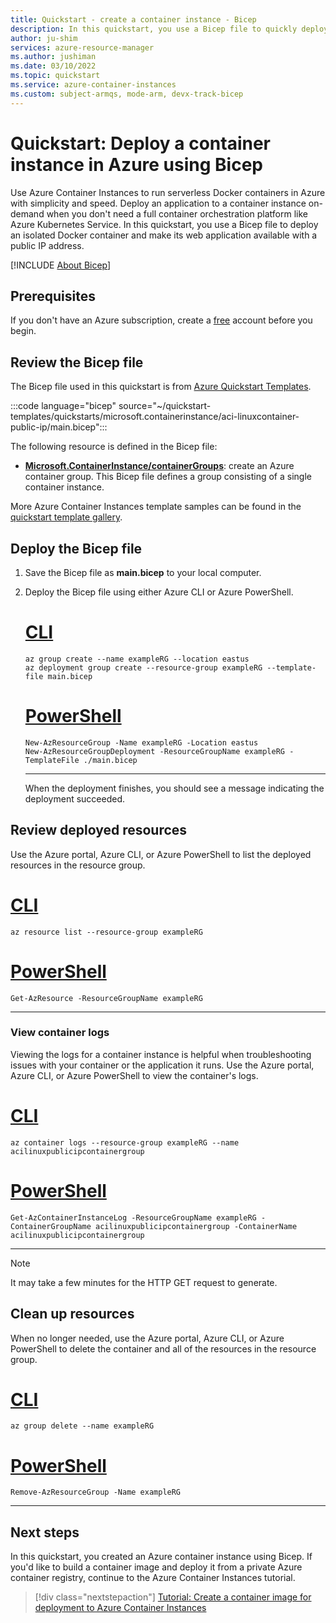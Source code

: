 ```yaml
---
title: Quickstart - create a container instance - Bicep
description: In this quickstart, you use a Bicep file to quickly deploy a containerized web app that runs in an isolated Azure container instance.
author: ju-shim
services: azure-resource-manager
ms.author: jushiman
ms.date: 03/10/2022
ms.topic: quickstart
ms.service: azure-container-instances
ms.custom: subject-armqs, mode-arm, devx-track-bicep
---
```


# Quickstart: Deploy a container instance in Azure using Bicep

Use Azure Container Instances to run serverless Docker containers in Azure with simplicity and speed. Deploy an application to a container instance on-demand when you don't need a full container orchestration platform like Azure Kubernetes Service. In this quickstart, you use a Bicep file to deploy an isolated Docker container and make its web application available with a public IP address.

[!INCLUDE [About Bicep](~/reusable-content/ce-skilling/azure/includes/resource-manager-quickstart-bicep-introduction.md)]

## Prerequisites

If you don't have an Azure subscription, create a [free](https://azure.microsoft.com/free/) account before you begin.

## Review the Bicep file

The Bicep file used in this quickstart is from [Azure Quickstart Templates](https://azure.microsoft.com/resources/templates/aci-linuxcontainer-public-ip/).

:::code language="bicep" source="~/quickstart-templates/quickstarts/microsoft.containerinstance/aci-linuxcontainer-public-ip/main.bicep":::

The following resource is defined in the Bicep file:

* **[Microsoft.ContainerInstance/containerGroups](/azure/templates/microsoft.containerinstance/containergroups)**: create an Azure container group. This Bicep file defines a group consisting of a single container instance.

More Azure Container Instances template samples can be found in the [quickstart template gallery](https://azure.microsoft.com/resources/templates/?resourceType=Microsoft.Containerinstance&pageNumber=1&sort=Popular).

## Deploy the Bicep file

1. Save the Bicep file as **main.bicep** to your local computer.
1. Deploy the Bicep file using either Azure CLI or Azure PowerShell.

    # [CLI](#tab/CLI)

    ```azurecli
    az group create --name exampleRG --location eastus
    az deployment group create --resource-group exampleRG --template-file main.bicep
    ```

    # [PowerShell](#tab/PowerShell)

    ```azurepowershell
    New-AzResourceGroup -Name exampleRG -Location eastus
    New-AzResourceGroupDeployment -ResourceGroupName exampleRG -TemplateFile ./main.bicep
    ```

    ---

    When the deployment finishes, you should see a message indicating the deployment succeeded.

## Review deployed resources

Use the Azure portal, Azure CLI, or Azure PowerShell to list the deployed resources in the resource group.

# [CLI](#tab/CLI)

```azurecli-interactive
az resource list --resource-group exampleRG
```

# [PowerShell](#tab/PowerShell)

```azurepowershell-interactive
Get-AzResource -ResourceGroupName exampleRG
```

---

### View container logs

Viewing the logs for a container instance is helpful when troubleshooting issues with your container or the application it runs. Use the Azure portal, Azure CLI, or Azure PowerShell to view the container's logs.

# [CLI](#tab/CLI)

```azurecli-interactive
az container logs --resource-group exampleRG --name acilinuxpublicipcontainergroup
```

# [PowerShell](#tab/PowerShell)

```azurepowershell-interactive
Get-AzContainerInstanceLog -ResourceGroupName exampleRG -ContainerGroupName acilinuxpublicipcontainergroup -ContainerName acilinuxpublicipcontainergroup
```

---

> [!NOTE]
> It may take a few minutes for the HTTP GET request to generate.

## Clean up resources

When no longer needed, use the Azure portal, Azure CLI, or Azure PowerShell to delete the container and all of the resources in the resource group.

# [CLI](#tab/CLI)

```azurecli-interactive
az group delete --name exampleRG
```

# [PowerShell](#tab/PowerShell)

```azurepowershell-interactive
Remove-AzResourceGroup -Name exampleRG
```

---

## Next steps

In this quickstart, you created an Azure container instance using Bicep. If you'd like to build a container image and deploy it from a private Azure container registry, continue to the Azure Container Instances tutorial.

> [!div class="nextstepaction"]
> [Tutorial: Create a container image for deployment to Azure Container Instances](./container-instances-tutorial-prepare-app.md)
